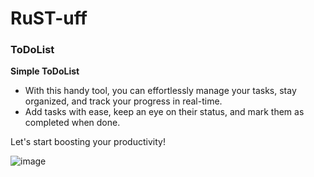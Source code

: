 # RuST-uff

### ToDoList

**Simple ToDoList**
 - With this handy tool, you can effortlessly manage your tasks, stay organized, and track your progress in real-time.
 - Add tasks with ease, keep an eye on their status, and mark them as completed when done.
   
Let's start boosting your productivity!

![image](https://github.com/5h4rrK/RuSTuffs/assets/89577007/9022e070-95e6-4605-85d3-88771caa69f8)
